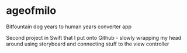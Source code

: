 # ageofmilo
Bitfountain dog years to human years converter app

Second project in Swift that I put onto Github - slowly wrapping my head around using storyboard and connecting stuff to the view controller

